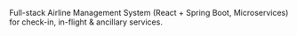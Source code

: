 Full-stack Airline Management System (React + Spring Boot, Microservices) for check-in, in-flight & ancillary services.


